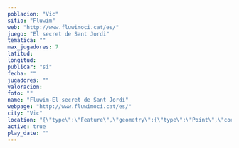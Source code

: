 ```yaml
---
poblacion: "Vic"
sitio: "Fluwim"
web: "http://www.fluwimoci.cat/es/"
juego: "El secret de Sant Jordi"
tematica: ""
max_jugadores: 7
latitud: 
longitud: 
publicar: "si"
fecha: ""
jugadores: ""
valoracion: 
foto: ""
name: "Fluwim-El secret de Sant Jordi"
webpage: "http://www.fluwimoci.cat/es/"
city: "Vic"
location: "{\"type\":\"Feature\",\"geometry\":{\"type\":\"Point\",\"coordinates\":[\"\",\"\"]}}"
active: true
play_date: ""
---
```

